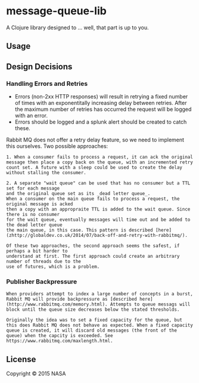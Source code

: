 # message-queue-lib

A Clojure library designed to ... well, that part is up to you.

## Usage

## Design Decisions

### Handling Errors and Retries

* Errors (non-2xx HTTP responses) will result in retrying a fixed number of times with
	an exponentitally increasing delay between retries. After the maximum number of retries
	has occurred the request will be logged with an error.
* Errors should be logged and a splunk alert should be created to catch these.

Rabbit MQ does not offer a retry delay feature, so we need to implement this ourselves. Two possible approaches:

	1. When a consumer fails to process a request, it can ack the original message then place a copy back on the queue, with an incremented retry count set. A future with a sleep could be used to create the delay without stalling the consumer.

	2. A separate "wait queue" can be used that has no consumer but a TTL set for each message
	and the original queue set as its _dead letter queue_.
	When a consumer on the main queue fails to process a request, the original message is acked
	then a copy with an appropraite TTL is added to the wait queue. Since there is no consumer
	for the wait queue, eventually messages will time out and be added to the dead letter queue
	the main queue, in this case. This pattern is described [here](zhttp://globaldev.co.uk/2014/07/back-off-and-retry-with-rabbitmq/).

	Of these two approaches, the second approach seems the safest, if perhaps a bit harder to
	understand at first. The first approach could create an arbitrary number of threads due to the
	use of futures, which is a problem.

### Publisher Backpressure

	When providers attempt to index a large number of concepts in a burst, Rabbit MQ will provide backpressure as [described here](http://www.rabbitmq.com/memory.html). Attempts to queue messags will block until the queue size decreases below the stated thresholds.

	Originally the idea was to set a fixed capacity for the queue, but this does Rabbit MQ does not behave as expected. When a fixed capacity queue is created, it will discard old messages (the front of the queue) when the capcity is exceeded. See https://www.rabbitmq.com/maxlength.html.


## License

Copyright © 2015 NASA